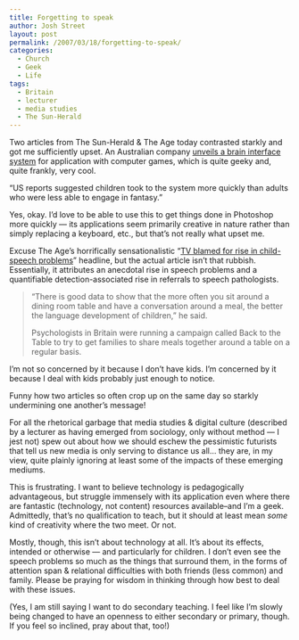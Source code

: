 ```yaml
---
title: Forgetting to speak
author: Josh Street
layout: post
permalink: /2007/03/18/forgetting-to-speak/
categories:
  - Church
  - Geek
  - Life
tags:
  - Britain
  - lecturer
  - media studies
  - The Sun-Herald
---
```

Two articles from The Sun-Herald & The Age today contrasted starkly and got me sufficiently upset. An Australian company [unveils a brain interface system][1] for application with computer games, which is quite geeky and, quite frankly, very cool.

&#8220;US reports suggested children took to the system more quickly than adults who were less able to engage in fantasy.&#8221;

Yes, okay. I&#8217;d love to be able to use this to get things done in Photoshop more quickly &#8212; its applications seem primarily creative in nature rather than simply replacing a keyboard, etc., but that&#8217;s not really what upset me.

Excuse The Age&#8217;s horrifically sensationalistic &#8220;[TV blamed for rise in child-speech problems][2]&#8221; headline, but the actual article isn&#8217;t that rubbish. Essentially, it attributes an anecdotal rise in speech problems and a quantifiable detection-associated rise in referrals to speech pathologists.

> &#8220;There is good data to show that the more often you sit around a dining room table and have a conversation around a meal, the better the language development of children,&#8221; he said.
> 
> Psychologists in Britain were running a campaign called Back to the Table to try to get families to share meals together around a table on a regular basis.

I&#8217;m not so concerned by it because I don&#8217;t have kids. I&#8217;m concerned by it because I deal with kids probably just enough to notice.

Funny how two articles so often crop up on the same day so starkly undermining one another&#8217;s message!

For all the rhetorical garbage that media studies & digital culture (described by a lecturer as having emerged from sociology, only without method &#8212; I jest not) spew out about how we should eschew the pessimistic futurists that tell us new media is only serving to distance us all&#8230; they are, in my view, quite plainly ignoring at least some of the impacts of these emerging mediums.

This is frustrating. I want to believe technology is pedagogically advantageous, but struggle immensely with its application even where there are fantastic (technology, not content) resources available&#8211;and I&#8217;m a geek. Admittedly, that&#8217;s no qualification to teach, but it should at least mean *some* kind of creativity where the two meet. Or not.

Mostly, though, this isn&#8217;t about technology at all. It&#8217;s about its effects, intended or otherwise &#8212; and particularly for children. I don&#8217;t even see the speech problems so much as the things that surround them, in the forms of attention span & relational difficulties with both friends (less common) and family. Please be praying for wisdom in thinking through how best to deal with these issues.

(Yes, I am still saying I want to do secondary teaching. I feel like I&#8217;m slowly being changed to have an openness to either secondary or primary, though. If you feel so inclined, pray about that, too!)

 [1]: http://www.smh.com.au/news/technology/aussies-develop-braindriven-computer-game/2007/03/17/1174080226488.html
 [2]: http://www.theage.com.au/articles/2007/03/17/1174080223525.html?page=fullpage